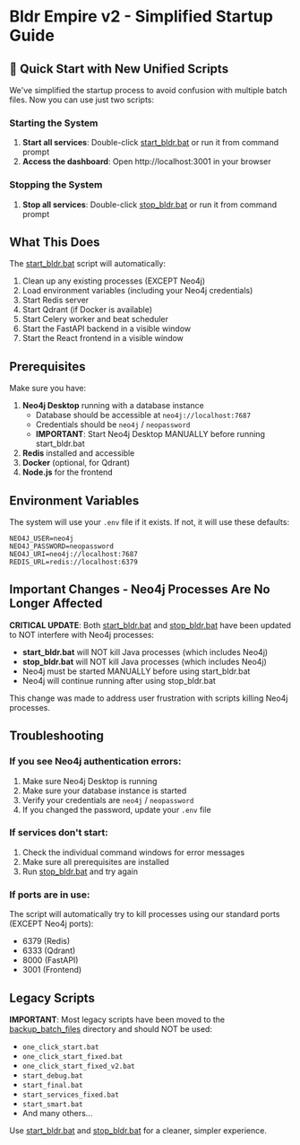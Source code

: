# Bldr Empire v2 - Simplified Startup Guide

## 🚀 Quick Start with New Unified Scripts

We've simplified the startup process to avoid confusion with multiple batch files. Now you can use just two scripts:

### Starting the System

1. **Start all services**: Double-click [start_bldr.bat](file:///c%3A/Bldr/start_bldr.bat) or run it from command prompt
2. **Access the dashboard**: Open http://localhost:3001 in your browser

### Stopping the System

1. **Stop all services**: Double-click [stop_bldr.bat](file:///c%3A/Bldr/stop_bldr.bat) or run it from command prompt

## What This Does

The [start_bldr.bat](file:///c%3A/Bldr/start_bldr.bat) script will automatically:

1. Clean up any existing processes (EXCEPT Neo4j)
2. Load environment variables (including your Neo4j credentials)
3. Start Redis server
4. Start Qdrant (if Docker is available)
5. Start Celery worker and beat scheduler
6. Start the FastAPI backend in a visible window
7. Start the React frontend in a visible window

## Prerequisites

Make sure you have:

1. **Neo4j Desktop** running with a database instance
   - Database should be accessible at `neo4j://localhost:7687`
   - Credentials should be `neo4j` / `neopassword`
   - **IMPORTANT**: Start Neo4j Desktop MANUALLY before running start_bldr.bat
2. **Redis** installed and accessible
3. **Docker** (optional, for Qdrant)
4. **Node.js** for the frontend

## Environment Variables

The system will use your `.env` file if it exists. If not, it will use these defaults:
```
NEO4J_USER=neo4j
NEO4J_PASSWORD=neopassword
NEO4J_URI=neo4j://localhost:7687
REDIS_URL=redis://localhost:6379
```

## Important Changes - Neo4j Processes Are No Longer Affected

**CRITICAL UPDATE**: Both [start_bldr.bat](file:///c%3A/Bldr/start_bldr.bat) and [stop_bldr.bat](file:///c%3A/Bldr/stop_bldr.bat) have been updated to NOT interfere with Neo4j processes:

- **start_bldr.bat** will NOT kill Java processes (which includes Neo4j)
- **stop_bldr.bat** will NOT kill Java processes (which includes Neo4j)
- Neo4j must be started MANUALLY before using start_bldr.bat
- Neo4j will continue running after using stop_bldr.bat

This change was made to address user frustration with scripts killing Neo4j processes.

## Troubleshooting

### If you see Neo4j authentication errors:

1. Make sure Neo4j Desktop is running
2. Make sure your database instance is started
3. Verify your credentials are `neo4j` / `neopassword`
4. If you changed the password, update your `.env` file

### If services don't start:

1. Check the individual command windows for error messages
2. Make sure all prerequisites are installed
3. Run [stop_bldr.bat](file:///c%3A/Bldr/stop_bldr.bat) and try again

### If ports are in use:

The script will automatically try to kill processes using our standard ports (EXCEPT Neo4j ports):
- 6379 (Redis)
- 6333 (Qdrant)
- 8000 (FastAPI)
- 3001 (Frontend)

## Legacy Scripts

**IMPORTANT**: Most legacy scripts have been moved to the [backup_batch_files](file:///c%3A/Bldr/backup_batch_files) directory and should NOT be used:
- `one_click_start.bat`
- `one_click_start_fixed.bat`
- `one_click_start_fixed_v2.bat`
- `start_debug.bat`
- `start_final.bat`
- `start_services_fixed.bat`
- `start_smart.bat`
- And many others...

Use [start_bldr.bat](file:///c%3A/Bldr/start_bldr.bat) and [stop_bldr.bat](file:///c%3A/Bldr/stop_bldr.bat) for a cleaner, simpler experience.